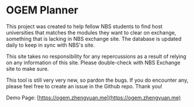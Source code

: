# OGEM Planner
This project was created to help fellow NBS students to find host universities that matches the modules they want to clear on exchange, something that is lacking in NBS exchange site. The database is updated daily to keep in sync with NBS's site. 

This site takes no responsibility for any repercussions as a result of relying on any information of this site. Please double-check with NBS Exchange site to make sure. 

This tool is still very very new, so pardon the bugs. If you do encounter any, please feel free to create an issue in the Github repo. Thank you!

Demo Page: [https://ogem.zhengyuan.me](https://ogem.zhengyuan.me)

